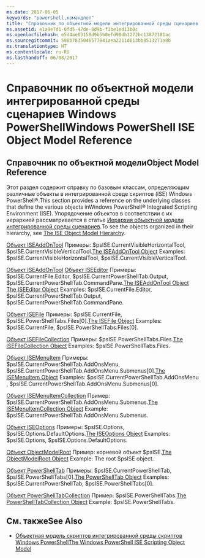 ```yaml
---
ms.date: 2017-06-05
keywords: "powershell,командлет"
title: "Справочник по объектной модели интегрированной среды сценариев Windows PowerShell"
ms.assetid: e1a9e7d1-0fd5-47de-8d9b-f1be1ed13b0c
ms.openlocfilehash: e5d4ae03158d9b5b0efd98db1272bc13872181ac
ms.sourcegitcommit: 598b7835046577841aea2211d613bb8513271a8b
ms.translationtype: HT
ms.contentlocale: ru-RU
ms.lasthandoff: 06/08/2017
---
```

# <a name="windows-powershell-ise-object-model-reference"></a><span data-ttu-id="7aec5-103">Справочник по объектной модели интегрированной среды сценариев Windows PowerShell</span><span class="sxs-lookup"><span data-stu-id="7aec5-103">Windows PowerShell ISE Object Model Reference</span></span>
  
## <a name="object-model-reference"></a><span data-ttu-id="7aec5-104">Справочник по объектной модели</span><span class="sxs-lookup"><span data-stu-id="7aec5-104">Object Model Reference</span></span>
 <span data-ttu-id="7aec5-105">Этот раздел содержит справку по базовым классам, определяющим различные объекты в интегрированной среде скриптов (ISE) Windows PowerShell®.</span><span class="sxs-lookup"><span data-stu-id="7aec5-105">This section provides a reference on the underlying classes that define the various objects inWindows PowerShell® Integrated Scripting Environment (ISE).</span></span> <span data-ttu-id="7aec5-106">Упорядочение объектов в соответствии с их иерархией рассматривается в статье [Иерархия объектной модели интегрированной среды сценариев](The-ISE-Object-Model-Hierarchy.md).</span><span class="sxs-lookup"><span data-stu-id="7aec5-106">To see the objects organized in their hierarchy, see [The ISE Object Model Hierarchy](The-ISE-Object-Model-Hierarchy.md).</span></span>

 <span data-ttu-id="7aec5-107">[Объект ISEAddOnTool](The-ISEAddOnTool-Object.md)
 Примеры: $psISE.CurrentVisibleHorizontalTool, $psISE.CurrentVisibleVerticalTool.</span><span class="sxs-lookup"><span data-stu-id="7aec5-107">[The ISEAddOnTool Object](The-ISEAddOnTool-Object.md)
 Examples: $psISE.CurrentVisibleHorizontalTool, $psISE.CurrentVisibleVerticalTool.</span></span>

 <span data-ttu-id="7aec5-108">[Объект ISEAddOnTool](The-ISEAddOnTool-Object.md)
  [Объект ISEEditor](The-ISEEditor-Object.md)
 Примеры: $psISE.CurrentFile.Editor, $psISE.CurrentPowerShellTab.Output, $psISE.CurrentPowerShellTab.CommandPane.</span><span class="sxs-lookup"><span data-stu-id="7aec5-108">[The ISEAddOnTool Object](The-ISEAddOnTool-Object.md)
  [The ISEEditor Object](The-ISEEditor-Object.md)
 Examples: $psISE.CurrentFile.Editor, $psISE.CurrentPowerShellTab.Output, $psISE.CurrentPowerShellTab.CommandPane.</span></span>

 <span data-ttu-id="7aec5-109">[Объект ISEFile](The-ISEFile-Object.md)
 Примеры: $psISE.CurrentFile, $psISE.PowerShellTabs.Files\[0\].</span><span class="sxs-lookup"><span data-stu-id="7aec5-109">[The ISEFile Object](The-ISEFile-Object.md)
 Examples: $psISE.CurrentFile, $psISE.PowerShellTabs.Files\[0\].</span></span>

 <span data-ttu-id="7aec5-110">[Объект ISEFileCollection](The-ISEFileCollection-Object.md)
 Примеры: $psISE.PowerShellTabs.Files.</span><span class="sxs-lookup"><span data-stu-id="7aec5-110">[The ISEFileCollection Object](The-ISEFileCollection-Object.md)
 Examples: $psISE.PowerShellTabs.Files.</span></span>

 <span data-ttu-id="7aec5-111">[Объект ISEMenuItem](The-ISEMenuItem-Object.md)
 Примеры: $psISE.CurrentPowerShellTab.AddOnsMenu, $psISE.CurrentPowerShellTab.AddOnsMenu.Submenus\[0\].</span><span class="sxs-lookup"><span data-stu-id="7aec5-111">[The ISEMenuItem Object](The-ISEMenuItem-Object.md)
 Examples: $psISE.CurrentPowerShellTab.AddOnsMenu , $psISE.CurrentPowerShellTab.AddOnsMenu.Submenus\[0\].</span></span>

 <span data-ttu-id="7aec5-112">[Объект ISEMenuItemCollection](The-ISEMenuItemCollection-Object.md)
 Пример: $psISE.CurrentPowerShellTab.AddOnsMenu.Submenus.</span><span class="sxs-lookup"><span data-stu-id="7aec5-112">[The ISEMenuItemCollection Object](The-ISEMenuItemCollection-Object.md)
 Example: $psISE.CurrentPowerShellTab.AddOnsMenu.Submenus.</span></span>

 <span data-ttu-id="7aec5-113">[Объект ISEOptions](The-ISEOptions-Object.md)
 Примеры: $psISE.Options, $psISE.Options.DefaultOptions.</span><span class="sxs-lookup"><span data-stu-id="7aec5-113">[The ISEOptions Object](The-ISEOptions-Object.md)
 Examples: $psISE.Options, $psISE.Options.DefaultOptions.</span></span>

 <span data-ttu-id="7aec5-114">[Объект ObjectModelRoot](The-ObjectModelRoot-Object.md)
 Пример: корневой объект $psISE.</span><span class="sxs-lookup"><span data-stu-id="7aec5-114">[The ObjectModelRoot Object](The-ObjectModelRoot-Object.md)
 Example: The root $psISE object.</span></span>

 <span data-ttu-id="7aec5-115">[Объект PowerShellTab](The-PowerShellTab-Object.md)
 Примеры: $psISE.CurrentPowerShellTab, $psISE.PowerShellTabs\[0\].</span><span class="sxs-lookup"><span data-stu-id="7aec5-115">[The PowerShellTab Object](The-PowerShellTab-Object.md)
 Examples: $psISE.CurrentPowerShellTab, $psISE.PowerShellTabs\[0\].</span></span>

 <span data-ttu-id="7aec5-116">[Объект PowerShellTabCollection](The-PowerShellTabCollection-Object.md)
 Пример: $psISE.PowerShellTabs.</span><span class="sxs-lookup"><span data-stu-id="7aec5-116">[The PowerShellTabCollection Object](The-PowerShellTabCollection-Object.md)
 Example: $psISE.PowerShellTabs.</span></span>

## <a name="see-also"></a><span data-ttu-id="7aec5-117">См. также</span><span class="sxs-lookup"><span data-stu-id="7aec5-117">See Also</span></span>
- [<span data-ttu-id="7aec5-118">Объектная модель скриптов интегрированной среды скриптов Windows PowerShell</span><span class="sxs-lookup"><span data-stu-id="7aec5-118">The Windows PowerShell ISE Scripting Object Model</span></span>](The-Windows-PowerShell-ISE-Scripting-Object-Model.md)

  
